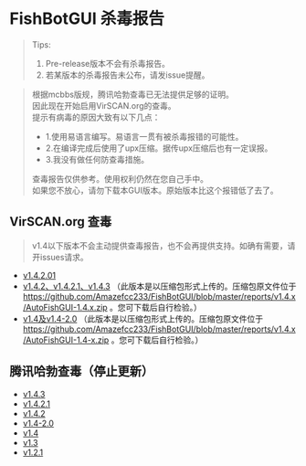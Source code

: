 # FishBotGUI 杀毒报告

>Tips:
>1. Pre-release版本不会有杀毒报告。
>2. 若某版本的杀毒报告未公布，请发issue提醒。
  
>根据mcbbs版规，腾讯哈勃查毒已无法提供足够的证明。  
>因此现在开始启用VirSCAN.org的查毒。  
>提示有病毒的原因大致有以下几点：  
> - 1.使用易语言编写。易语言一贯有被杀毒报错的可能性。  
> - 2.在编译完成后使用了upx压缩。据传upx压缩后也有一定误报。  
> - 3.我没有做任何防查毒措施。
> 
>查毒报告仅供参考。使用权利仍然在您自己手中。  
>如果您不放心，请勿下载本GUI版本。原始版本比这个报错低了去了。  

## VirSCAN.org 查毒
>v1.4以下版本不会主动提供查毒报告，也不会再提供支持。如确有需要，请开issues请求。

 - [v1.4.2.01](http://r.virscan.org/language/zh-cn/report/78e1d48ffa9dac680cbc17d9241506c4)
 - [v1.4.2、v1.4.2.1、v1.4.3](https://r.virscan.org/language/zh-cn/report/8432d7e1948798db4a343792e8da3aaa)
  （此版本是以压缩包形式上传的。压缩包原文件位于 https://github.com/Amazefcc233/FishBotGUI/blob/master/reports/v1.4.x/AutoFishGUI-1.4.x.zip 。您可下载后自行检验。）
 - [v1.4及v1.4-2.0](https://r.virscan.org/language/zh-cn/report/8d1ebeaa90c5aff5a316b3a9fd53e767)
  （此版本是以压缩包形式上传的。压缩包原文件位于 https://github.com/Amazefcc233/FishBotGUI/blob/master/reports/v1.4.x/AutoFishGUI-1.4-x.zip 。您可下载后自行检验。）

## 腾讯哈勃查毒（停止更新）
 - [v1.4.3](https://habo.qq.com/file/showdetail?pk=ADcGZF1rB2UIOls5U2s)
 - [v1.4.2.1](https://habo.qq.com/file/showdetail?pk=ADcGZF1pB2EIOFs6U2E)
 - [v1.4.2](https://habo.qq.com/file/showdetail?pk=ADcGZF1tB2AIPVs8U2c)
 - [v1.4-2.0](https://habo.qq.com/file/showdetail?pk=ADcGZ11oB2QIO1s6U2I)
 - [v1.4](https://habo.qq.com/file/showdetail?pk=ADcGZ11oB2UIPFs5U2U)
 - [v1.3](https://habo.qq.com/file/showdetail?pk=ADcGZ11pB28IPVs9U2A)
 - [v1.2.1](https://habo.qq.com/file/showdetail?pk=ADcGZ11uB24IPFs5U2c)
